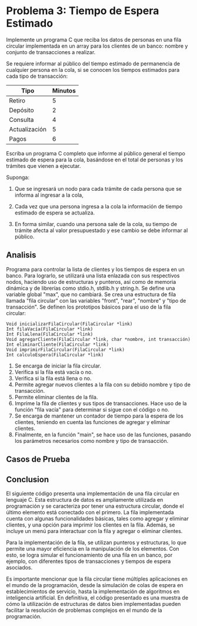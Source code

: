 # Problema 3: Tiempo de Espera Estimado

Implemente un programa $\mathrm{C}$ que reciba los datos de personas en una fila circular implementada en un array para los clientes de un banco: nombre y conjunto de transacciones a realizar.

Se requiere informar al público del tiempo estimado de permanencia de cualquier persona en la cola, si se conocen los tiempos estimados para cada tipo de transacción:

| Tipo          | Minutos |
|---------------|---------|
| Retiro        | 5       |
| Depósito      | 2       |
| Consulta      | 4       |
| Actualización | 5       |
| Pagos         | 6       |

Escriba un programa $\mathrm{C}$ completo que informe al público general el tiempo estimado de espera para la cola, basándose en el total de personas y los trámites que vienen a ejecutar.

Suponga:

1. Que se ingresará un nodo para cada trámite de cada persona que se informa al ingresar a la cola,

2. Cada vez que una persona ingresa a la cola la información de tiempo estimado de espera se actualiza.

3. En forma similar, cuando una persona sale de la cola, su tiempo de trámite afecta al valor presupuestado y ese cambio se debe informar al público.

## Analisis

Programa para controlar la lista de clientes y los tiempos de espera en un banco.
Para lograrlo, se utilizará una lista enlazada con sus respectivos nodos, haciendo uso de estructuras y punteros, así como de memoria dinámica y de librerías como stdio.h, stdlib.h y string.h.
Se define una variable global "max", que no cambiará. Se crea una estructura de fila llamada "fila circular" con las variables "front", "rear", "nombre" y "tipo de transacción".
Se definen los prototipos básicos para el uso de la fila circular:

```
Void inicializarFilaCircular(FilaCircular *link)
Int filaVacía(FilaCircular *link)
Int FilaLlena(FilaCircular *link)
Void agregarCliente(FilaCircular *link, char *nombre, int transacción)
Int eliminarCliente(FilaCircular *link)
Void imprimirFilaCircular(FilaCircular *link) 
Int calculoEspera(FilaCircular *link)
```

1. Se encarga de iniciar la fila circular.
2. Verifica si la fila está vacía o no.
3. Verifica si la fila está llena o no.
4. Permite agregar nuevos clientes a la fila con su debido nombre y tipo de transacción.
5. Permite eliminar clientes de la fila.
6. Imprime la fila de clientes y sus tipos de transacciones. Hace uso de la función "fila vacía" para determinar si sigue con el código o no.
7. Se encarga de mantener un contador de tiempo para la espera de los clientes, teniendo en cuenta las funciones de agregar y eliminar clientes.
8. Finalmente, en la función "main", se hace uso de las funciones, pasando los parámetros necesarios como nombre y tipo de transacción.

## Casos de Prueba

## Conclusion
El siguiente código presenta una implementación de una fila circular en lenguaje C. 
Esta estructura de datos es ampliamente utilizada en programación y se caracteriza por tener una estructura circular,
donde el último elemento está conectado con el primero.
La fila implementada cuenta con algunas funcionalidades básicas,
tales como agregar y eliminar clientes, y una opción para imprimir los clientes en la fila.
Además, se incluye un menú para interactuar con la fila y agregar o eliminar clientes.

Para la implementación de la fila, se utilizan punteros y estructuras,
lo que permite una mayor eficiencia en la manipulación de los elementos.
Con esto, se logra simular el funcionamiento de una fila en un banco,
por ejemplo, con diferentes tipos de transacciones y tiempos de espera asociados.

Es importante mencionar que la fila circular tiene múltiples aplicaciones en el mundo de la programación,
desde la simulación de colas de espera en establecimientos de servicio,
hasta la implementación de algoritmos en inteligencia artificial.
En definitiva, el código presentado es una muestra de cómo la utilización de estructuras de datos
bien implementadas pueden facilitar la resolución de problemas complejos en el mundo de la programación.